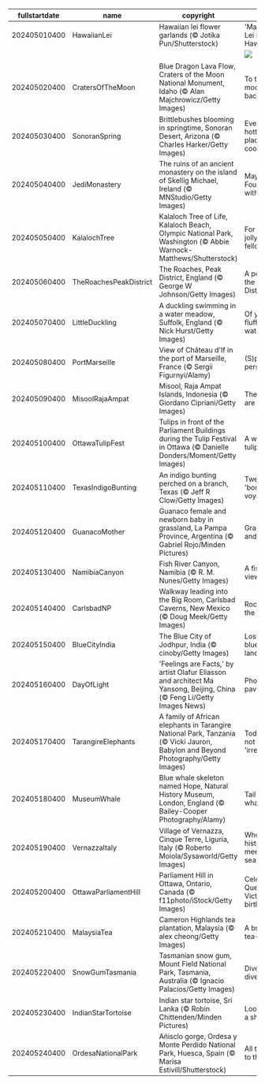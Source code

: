 |fullstartdate|name|copyright|title|image|
|--|--|--|--|--|
202405010400|HawaiianLei|Hawaiian lei flower garlands (© Jotika Pun/Shutterstock)|'May Day is Lei Day in Hawaii Nei'|![](/en-CA/2024/05/202405010400HawaiianLei.jpg)|
||||![](/en-CA/2024/05/.jpg)|
202405020400|CratersOfTheMoon|Blue Dragon Lava Flow, Craters of the Moon National Monument, Idaho (© Alan Majchrowicz/Getty Images)|To the moon and back|![](/en-CA/2024/05/202405020400CratersOfTheMoon.jpg)|
202405030400|SonoranSpring|Brittlebushes blooming in springtime, Sonoran Desert, Arizona (© Charles Harker/Getty Images)|Even the hottest places are cool!|![](/en-CA/2024/05/202405030400SonoranSpring.jpg)|
202405040400|JediMonastery|The ruins of an ancient monastery on the island of Skellig Michael, Ireland (© MNStudio/Getty Images)|May the Fourth be with you!|![](/en-CA/2024/05/202405040400JediMonastery.jpg)|
202405050400|KalalochTree|Kalaloch Tree of Life, Kalaloch Beach, Olympic National Park, Washington (© Abbie Warnock-Matthews/Shutterstock)|For tree's a jolly good fellow|![](/en-CA/2024/05/202405050400KalalochTree.jpg)|
202405060400|TheRoachesPeakDistrict|The Roaches, Peak District, England (© George W Johnson/Getty Images)|A peek into the Peak District|![](/en-CA/2024/05/202405060400TheRoachesPeakDistrict.jpg)|
202405070400|LittleDuckling|A duckling swimming in a water meadow, Suffolk, England (© Nick Hurst/Getty Images)|Of yellow fluff and water stuff|![](/en-CA/2024/05/202405070400LittleDuckling.jpg)|
202405080400|PortMarseille|View of Château d'If in the port of Marseille, France (© Sergii Figurnyi/Alamy)|(S)port perspective|![](/en-CA/2024/05/202405080400PortMarseille.jpg)|
202405090400|MisoolRajaAmpat|Misool, Raja Ampat Islands, Indonesia (© Giordano Cipriani/Getty Images)|The islands are calling!|![](/en-CA/2024/05/202405090400MisoolRajaAmpat.jpg)|
202405100400|OttawaTulipFest|Tulips in front of the Parliament Buildings during the Tulip Festival in Ottawa (© Danielle Donders/Moment/Getty Images)|A world of tulips|![](/en-CA/2024/05/202405100400OttawaTulipFest.jpg)|
202405110400|TexasIndigoBunting|An indigo bunting perched on a branch, Texas (© Jeff R Clow/Getty Images)|Tweeting 'bon voyage'|![](/en-CA/2024/05/202405110400TexasIndigoBunting.jpg)|
202405120400|GuanacoMother|Guanaco female and newborn baby in grassland, La Pampa Province, Argentina (© Gabriel Rojo/Minden Pictures)|Grazing and raising|![](/en-CA/2024/05/202405120400GuanacoMother.jpg)|
202405130400|NamibiaCanyon|Fish River Canyon, Namibia (© R. M. Nunes/Getty Images)|A fisheye view|![](/en-CA/2024/05/202405130400NamibiaCanyon.jpg)|
202405140400|CarlsbadNP|Walkway leading into the Big Room, Carlsbad Caverns, New Mexico (© Doug Meek/Getty Images)|Rocking in the deep|![](/en-CA/2024/05/202405140400CarlsbadNP.jpg)|
202405150400|BlueCityIndia|The Blue City of Jodhpur, India (© cinoby/Getty Images)|Lost in a blue-tiful land|![](/en-CA/2024/05/202405150400BlueCityIndia.jpg)|
202405160400|DayOfLight|'Feelings are Facts,' by artist Olafur Eliasson and architect Ma Yansong, Beijing, China (© Feng Li/Getty Images News)|Photon pavilion|![](/en-CA/2024/05/202405160400DayOfLight.jpg)|
202405170400|TarangireElephants|A family of African elephants in Tarangire National Park, Tanzania (© Vicki Jauron, Babylon and Beyond Photography/Getty Images)|Today is not 'irrelephant'|![](/en-CA/2024/05/202405170400TarangireElephants.jpg)|
202405180400|MuseumWhale|Blue whale skeleton named Hope, Natural History Museum, London, England (© Bailey-Cooper Photography/Alamy)|Tail of the whale|![](/en-CA/2024/05/202405180400MuseumWhale.jpg)|
202405190400|VernazzaItaly|Village of Vernazza, Cinque Terre, Liguria, Italy (© Roberto Moiola/Sysaworld/Getty Images)|Where history meets the sea|![](/en-CA/2024/05/202405190400VernazzaItaly.jpg)|
202405200400|OttawaParliamentHill|Parliament Hill in Ottawa, Ontario, Canada (© f11photo/iStock/Getty Images)|Celebrating Queen Victoria's birthday|![](/en-CA/2024/05/202405200400OttawaParliamentHill.jpg)|
202405210400|MalaysiaTea|Cameron Highlands tea plantation, Malaysia (© alex cheong/Getty Images)|A brew-tea-ful day|![](/en-CA/2024/05/202405210400MalaysiaTea.jpg)|
202405220400|SnowGumTasmania|Tasmanian snow gum, Mount Field National Park, Tasmania, Australia (© Ignacio Palacios/Getty Images)|Dive into diversity|![](/en-CA/2024/05/202405220400SnowGumTasmania.jpg)|
202405230400|IndianStarTortoise|Indian star tortoise, Sri Lanka (© Robin Chittenden/Minden Pictures)|Looking for a shell-ter|![](/en-CA/2024/05/202405230400IndianStarTortoise.jpg)|
202405240400|OrdesaNationalPark|Añisclo gorge, Ordesa y Monte Perdido National Park, Huesca, Spain (© Marisa Estivill/Shutterstock)|All the way to the top|![](/en-CA/2024/05/202405240400OrdesaNationalPark.jpg)|
